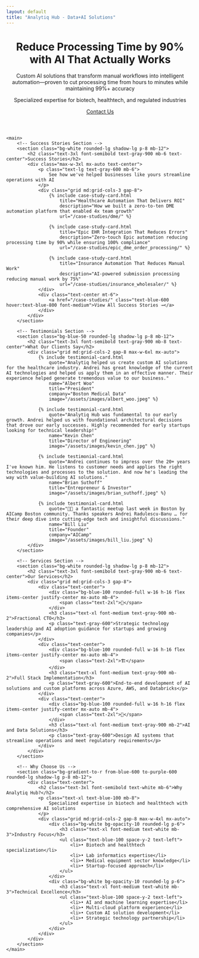 ```yaml
---
layout: default
title: "Analytiq Hub - Data+AI Solutions"
---
```


<div class="max-w-6xl mx-auto px-4 sm:px-6 md:px-8 py-4 md:py-12">
    <!-- Hero Section -->
    <header class="text-center md:mb-12 mb-8">
        <h1 class="text-4xl md:text-5xl font-bold text-gray-900 mb-6">
            Reduce Processing Time by 90% with AI That Actually Works
        </h1>
        <div class="text-xl md:text-2xl text-gray-600 mb-8">
            <p class="mb-4">Custom AI solutions that transform manual workflows into intelligent automation—proven to cut processing time from hours to minutes while maintaining 99%+ accuracy</p>
            <p class="text-lg">Specialized expertise for biotech, healthtech, and regulated industries</p>
        </div>
        <div class="flex justify-center items-center">
            <a href="/contact/" class="inline-block bg-gradient-to-r from-blue-600 to-purple-600 hover:from-blue-700 hover:to-purple-700 text-white px-8 py-4 rounded-lg font-semibold text-lg transition-all duration-200 shadow-lg hover:shadow-xl">
                Contact Us
            </a>
        </div>
    </header>

    <main>
        <!-- Success Stories Section -->
        <section class="bg-white rounded-lg shadow-lg p-8 mb-12">
            <h2 class="text-3xl font-semibold text-gray-900 mb-6 text-center">Success Stories</h2>
            <div class="max-w-3xl mx-auto text-center">
                <p class="text-lg text-gray-600 mb-6">
                    See how we've helped businesses like yours streamline operations with AI
                </p>
                <div class="grid md:grid-cols-3 gap-8">
                    {% include case-study-card.html 
                        title="Healthcare Automation That Delivers ROI" 
                        description="How we built a zero-to-ten DME automation platform that enabled 4x team growth" 
                        url="/case-studies/dme/" %}
                    
                    {% include case-study-card.html 
                        title="Epic EHR Integration That Reduces Errors" 
                        description="Zero-touch Epic automation reducing processing time by 90% while ensuring 100% compliance" 
                        url="/case-studies/epic_dme_order_processing/" %}
                    
                    {% include case-study-card.html 
                        title="Insurance Automation That Reduces Manual Work" 
                        description="AI-powered submission processing reducing manual work by 75%" 
                        url="/case-studies/insurance_wholesaler/" %}
                </div>
                <div class="text-center mt-6">
                    <a href="/case-studies/" class="text-blue-600 hover:text-blue-800 font-medium">View All Success Stories →</a>
                </div>
            </div>
        </section>

        <!-- Testimonials Section -->
        <section class="bg-blue-50 rounded-lg shadow-lg p-8 mb-12">
            <h2 class="text-3xl font-semibold text-gray-900 mb-8 text-center">What Our Clients Say</h2>
            <div class="grid md:grid-cols-2 gap-8 max-w-6xl mx-auto">
                {% include testimonial-card.html 
                    quote="Analytiq helped us create custom AI solutions for the healthcare industry. Andrei has great knowledge of the current AI technologies and helped us apply them in an effective manner. Their experience helped generate tremendous value to our business."
                    name="Albert Woo"
                    title="President"
                    company="Boston Medical Data"
                    image="/assets/images/albert_woo.jpeg" %}
                
                {% include testimonial-card.html 
                    quote="Analytiq Hub was fundamental to our early growth. Andrei helped us with foundational architectural decisions that drove our early successes. Highly recommended for early startups looking for technical leadership!"
                    name="Kevin Chen"
                    title="Director of Engineering"
                    image="/assets/images/kevin_chen.jpg" %}
                
                {% include testimonial-card.html 
                    quote="Andrei continues to impress over the 20+ years I've known him. He listens to customer needs and applies the right technologies and processes to the solution. And now he's leading the way with value-building AI solutions."
                    name="Brian Suthoff"
                    title="Entrepreneur & Investor"
                    image="/assets/images/brian_suthoff.jpeg" %}
                
                {% include testimonial-card.html 
                    quote="🎉🎉 a fantastic meetup last week in Boston by AICamp Boston community. Thanks speakers Andrei Radulescu-Banu … for their deep dive into cutting-edge tech and insightful discussions."
                    name="Bill Liu"
                    title="Founder"
                    company="AICamp"
                    image="/assets/images/bill_liu.jpeg" %}
            </div>
        </section>

        <!-- Services Section -->
        <section class="bg-white rounded-lg shadow-lg p-8 mb-12">
            <h2 class="text-3xl font-semibold text-gray-900 mb-6 text-center">Our Services</h2>
            <div class="grid md:grid-cols-3 gap-8">
                <div class="text-center">
                    <div class="bg-blue-100 rounded-full w-16 h-16 flex items-center justify-center mx-auto mb-4">
                        <span class="text-2xl">👔</span>
                    </div>
                    <h3 class="text-xl font-medium text-gray-900 mb-2">Fractional CTO</h3>
                    <p class="text-gray-600">Strategic technology leadership and AI adoption guidance for startups and growing companies</p>
                </div>
                <div class="text-center">
                    <div class="bg-blue-100 rounded-full w-16 h-16 flex items-center justify-center mx-auto mb-4">
                        <span class="text-2xl">🏗️</span>
                    </div>
                    <h3 class="text-xl font-medium text-gray-900 mb-2">Full Stack Implementation</h3>
                    <p class="text-gray-600">End-to-end development of AI solutions and custom platforms across Azure, AWS, and Databricks</p>
                </div>
                <div class="text-center">
                    <div class="bg-blue-100 rounded-full w-16 h-16 flex items-center justify-center mx-auto mb-4">
                        <span class="text-2xl">🧠</span>
                    </div>
                    <h3 class="text-xl font-medium text-gray-900 mb-2">AI and Data Solutions</h3>
                    <p class="text-gray-600">Design AI systems that streamline operations and meet regulatory requirements</p>
                </div>
            </div>
        </section>

        <!-- Why Choose Us -->
        <section class="bg-gradient-to-r from-blue-600 to-purple-600 rounded-lg shadow-lg p-8 mb-12">
            <div class="text-center">
                <h2 class="text-3xl font-semibold text-white mb-6">Why Analytiq Hub?</h2>
                <p class="text-xl text-blue-100 mb-8">
                    Specialized expertise in biotech and healthtech with comprehensive AI solutions
                </p>
                <div class="grid md:grid-cols-2 gap-8 max-w-4xl mx-auto">
                    <div class="bg-white bg-opacity-10 rounded-lg p-6">
                        <h3 class="text-xl font-medium text-white mb-3">Industry Focus</h3>
                        <ul class="text-blue-100 space-y-2 text-left">
                            <li>• Biotech and healthtech specialization</li>
                            <li>• Lab informatics expertise</li>
                            <li>• Medical equipment sector knowledge</li>
                            <li>• Startup-focused approach</li>
                        </ul>
                    </div>
                    <div class="bg-white bg-opacity-10 rounded-lg p-6">
                        <h3 class="text-xl font-medium text-white mb-3">Technical Excellence</h3>
                        <ul class="text-blue-100 space-y-2 text-left">
                            <li>• AI and machine learning expertise</li>
                            <li>• Multi-cloud platform experience</li>
                            <li>• Custom AI solution development</li>
                            <li>• Strategic technology partnership</li>
                        </ul>
                    </div>
                </div>
            </div>
        </section>
    </main>
</div>